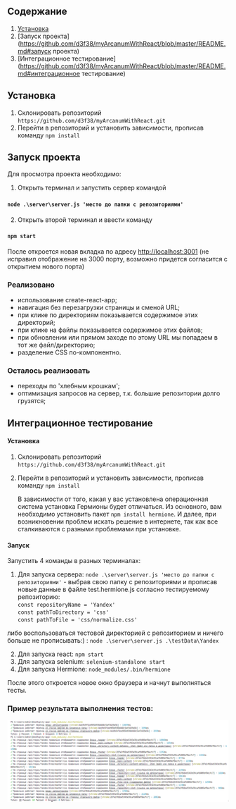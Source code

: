 ## Содержание
1. [Установка](https://github.com/d3f38/myArcanumWithReact/blob/master/README.md#установка)
2. [Запуск проекта](https://github.com/d3f38/myArcanumWithReact/blob/master/README.md#запуск проекта)
3. [Интеграционное тестирование](https://github.com/d3f38/myArcanumWithReact/blob/master/README.md#интеграционное тестирование)

## Установка

1. Склонировать репозиторий `https://github.com/d3f38/myArcanumWithReact.git`
2. Перейти в репозиторий и установить зависимости, прописав команду `npm install`

## Запуск проекта

Для просмотра проекта необходимо:

1. Открыть терминал и запустить сервер командой   

#### `node .\server\server.js 'место до папки с репозиториями'`

2. Открыть второй терминал и ввести команду

#### `npm start`

После откроется новая вкладка по адресу [http://localhost:3001](http://localhost:3001) (не исправил отображение на 3000 порту, возможно придется согласится с открытием нового порта)

### Реализовано

- использование create-react-app;
- навигация без перезагрузки страницы и сменой URL;
- при клике по директориям показывается содержимое этих директорий;
- при клике на файлы показывается содержимое этих файлов;
- при обновлении или прямом заходе по этому URL мы попадаем в тот же файл/директорию;
- разделение CSS по-компонентно.

### Осталось реализовать

- переходы по 'хлебным крошкам';
- оптимизация запросов на сервер, т.к. большие репозитории долго грузятся;


## Интеграционное тестирование

#### Установка

1. Склонировать репозиторий `https://github.com/d3f38/myArcanumWithReact.git`
2. Перейти в репозиторий и установить зависимости, прописав команду `npm install`


    В зависимости от того, какая у вас установлена операционная система установка Гермионы будет отличаться. Из основного, вам необходимо установить пакет `npm install hermione`. И далее, при возникновении проблем искать решение в интернете, так как все сталкиваются с разными проблемами при установке.

#### Запуск

Запустить 4 команды в разных терминалах:

1. Для запуска сервера:
`node .\server\server.js 'место до папки с репозиториями'` - выбрав свою папку с репозиториями и прописав новые данные в файле test.hermione.js согласно тестируемому репозиторию:   
`const repositoryName = 'Yandex'`   
`const pathToDirectory = 'css'`      
`const pathToFile = 'css/normalize.css'`  

либо воспользоваться тестовой директорией с репозиторием и ничего больше не прописывать:) : 
`node .\server\server.js .\testData\Yandex`



2. Для запуска react:
 `npm start`
3. Для запуска selenium:
`selenium-standalone start`
4. Для запуска Hermione:
`node_modules/.bin/hermione`

После этого откроется новое окно браузера и начнут выполняться тесты.

### Пример результата выполнения тестов:
![](testResults/result.png)
